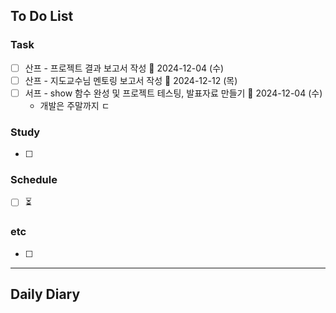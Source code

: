 ## To Do List
### Task
- [ ] 산프 - 프로젝트 결과 보고서 작성 📅 2024-12-04 (수)
- [ ] 산프 - 지도교수님 멘토링 보고서 작성 📅 2024-12-12 (목)
- [ ] 서프 - show 함수 완성 및 프로젝트 테스팅, 발표자료 만들기 📅 2024-12-04 (수)
	- 개발은 주말까지 ㄷ
### Study
- [ ] 

### Schedule
- [ ] ⏳

### etc
- [ ] 

---
## Daily Diary

